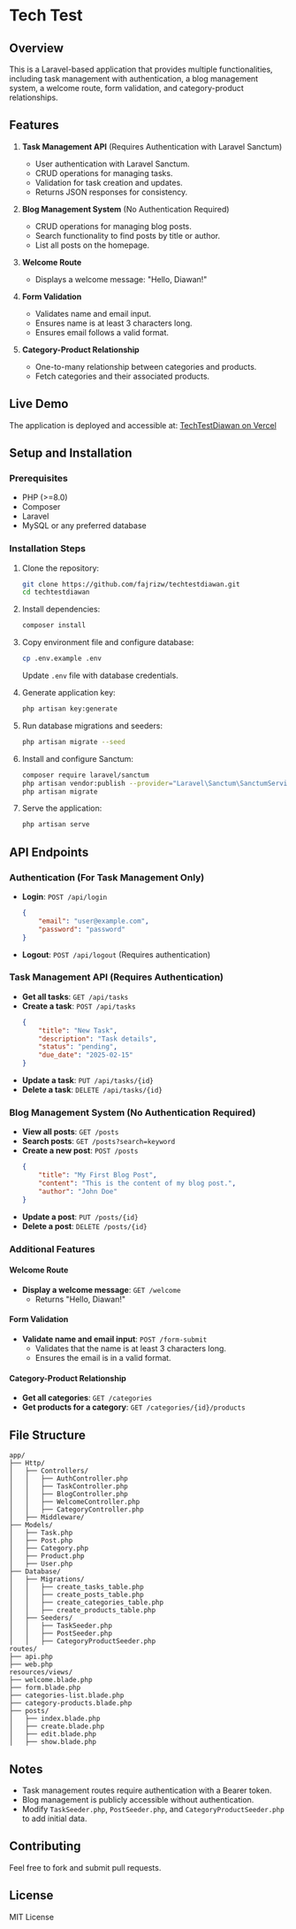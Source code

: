 # Tech Test

## Overview

This is a Laravel-based application that provides multiple functionalities, including task management with authentication, a blog management system, a welcome route, form validation, and category-product relationships.

## Features

1. **Task Management API** (Requires Authentication with Laravel Sanctum)

    - User authentication with Laravel Sanctum.
    - CRUD operations for managing tasks.
    - Validation for task creation and updates.
    - Returns JSON responses for consistency.

2. **Blog Management System** (No Authentication Required)

    - CRUD operations for managing blog posts.
    - Search functionality to find posts by title or author.
    - List all posts on the homepage.

3. **Welcome Route**

    - Displays a welcome message: "Hello, Diawan!"

4. **Form Validation**

    - Validates name and email input.
    - Ensures name is at least 3 characters long.
    - Ensures email follows a valid format.

5. **Category-Product Relationship**
    - One-to-many relationship between categories and products.
    - Fetch categories and their associated products.

## Live Demo

The application is deployed and accessible at: [TechTestDiawan on Vercel](https://techtestdiawan.vercel.app/)

## Setup and Installation

### Prerequisites

-   PHP (>=8.0)
-   Composer
-   Laravel
-   MySQL or any preferred database

### Installation Steps

1. Clone the repository:

    ```bash
    git clone https://github.com/fajrizw/techtestdiawan.git
    cd techtestdiawan
    ```

2. Install dependencies:

    ```bash
    composer install
    ```

3. Copy environment file and configure database:

    ```bash
    cp .env.example .env
    ```

    Update `.env` file with database credentials.

4. Generate application key:

    ```bash
    php artisan key:generate
    ```

5. Run database migrations and seeders:

    ```bash
    php artisan migrate --seed
    ```

6. Install and configure Sanctum:

    ```bash
    composer require laravel/sanctum
    php artisan vendor:publish --provider="Laravel\Sanctum\SanctumServiceProvider"
    php artisan migrate
    ```

7. Serve the application:
    ```bash
    php artisan serve
    ```

## API Endpoints

### Authentication (For Task Management Only)

-   **Login**: `POST /api/login`
    ```json
    {
        "email": "user@example.com",
        "password": "password"
    }
    ```
-   **Logout**: `POST /api/logout` (Requires authentication)

### Task Management API (Requires Authentication)

-   **Get all tasks**: `GET /api/tasks`
-   **Create a task**: `POST /api/tasks`
    ```json
    {
        "title": "New Task",
        "description": "Task details",
        "status": "pending",
        "due_date": "2025-02-15"
    }
    ```
-   **Update a task**: `PUT /api/tasks/{id}`
-   **Delete a task**: `DELETE /api/tasks/{id}`

### Blog Management System (No Authentication Required)

-   **View all posts**: `GET /posts`
-   **Search posts**: `GET /posts?search=keyword`
-   **Create a new post**: `POST /posts`
    ```json
    {
        "title": "My First Blog Post",
        "content": "This is the content of my blog post.",
        "author": "John Doe"
    }
    ```
-   **Update a post**: `PUT /posts/{id}`
-   **Delete a post**: `DELETE /posts/{id}`

### Additional Features

#### Welcome Route

-   **Display a welcome message**: `GET /welcome`
    -   Returns "Hello, Diawan!"

#### Form Validation

-   **Validate name and email input**: `POST /form-submit`
    -   Validates that the name is at least 3 characters long.
    -   Ensures the email is in a valid format.

#### Category-Product Relationship

-   **Get all categories**: `GET /categories`
-   **Get products for a category**: `GET /categories/{id}/products`

## File Structure

```
app/
├── Http/
│   ├── Controllers/
│   │   ├── AuthController.php
│   │   ├── TaskController.php
│   │   ├── BlogController.php
│   │   ├── WelcomeController.php
│   │   ├── CategoryController.php
│   ├── Middleware/
├── Models/
│   ├── Task.php
│   ├── Post.php
│   ├── Category.php
│   ├── Product.php
│   ├── User.php
├── Database/
│   ├── Migrations/
│   │   ├── create_tasks_table.php
│   │   ├── create_posts_table.php
│   │   ├── create_categories_table.php
│   │   ├── create_products_table.php
│   ├── Seeders/
│   │   ├── TaskSeeder.php
│   │   ├── PostSeeder.php
│   │   ├── CategoryProductSeeder.php
routes/
├── api.php
├── web.php
resources/views/
├── welcome.blade.php
├── form.blade.php
├── categories-list.blade.php
├── category-products.blade.php
├── posts/
│   ├── index.blade.php
│   ├── create.blade.php
│   ├── edit.blade.php
│   ├── show.blade.php
```

## Notes

-   Task management routes require authentication with a Bearer token.
-   Blog management is publicly accessible without authentication.
-   Modify `TaskSeeder.php`, `PostSeeder.php`, and `CategoryProductSeeder.php` to add initial data.

## Contributing

Feel free to fork and submit pull requests.

## License

MIT License
